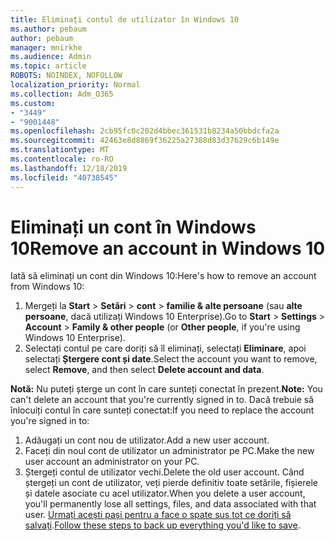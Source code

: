 ```yaml
---
title: Eliminați contul de utilizator în Windows 10
ms.author: pebaum
author: pebaum
manager: mnirkhe
ms.audience: Admin
ms.topic: article
ROBOTS: NOINDEX, NOFOLLOW
localization_priority: Normal
ms.collection: Adm_O365
ms.custom:
- "3449"
- "9001448"
ms.openlocfilehash: 2cb95fc0c202d4bbec361531b8234a50bbdcfa2a
ms.sourcegitcommit: 42463e8d8869f36225a27388d83d37629c6b149e
ms.translationtype: MT
ms.contentlocale: ro-RO
ms.lasthandoff: 12/18/2019
ms.locfileid: "40738545"
---
```

# <a name="remove-an-account-in-windows-10"></a><span data-ttu-id="7e753-102">Eliminați un cont în Windows 10</span><span class="sxs-lookup"><span data-stu-id="7e753-102">Remove an account in Windows 10</span></span>

<span data-ttu-id="7e753-103">Iată să eliminați un cont din Windows 10:</span><span class="sxs-lookup"><span data-stu-id="7e753-103">Here's how to remove an account from Windows 10:</span></span>

1. <span data-ttu-id="7e753-104">Mergeți la **Start** > **Setări** > **cont** > **familie & alte persoane** (sau **alte persoane**, dacă utilizați Windows 10 Enterprise).</span><span class="sxs-lookup"><span data-stu-id="7e753-104">Go to **Start** > **Settings** > **Account** > **Family & other people** (or **Other people**, if you're using Windows 10 Enterprise).</span></span>
2. <span data-ttu-id="7e753-105">Selectați contul pe care doriți să îl eliminați, selectați **Eliminare**, apoi selectați **Ștergere cont și date**.</span><span class="sxs-lookup"><span data-stu-id="7e753-105">Select the account you want to remove, select **Remove**, and then select **Delete account and data**.</span></span>
 
<span data-ttu-id="7e753-106">**Notă:** Nu puteți șterge un cont în care sunteți conectat în prezent.</span><span class="sxs-lookup"><span data-stu-id="7e753-106">**Note:** You can't delete an account that you're currently signed in to.</span></span>  <span data-ttu-id="7e753-107">Dacă trebuie să înlocuiți contul în care sunteți conectat:</span><span class="sxs-lookup"><span data-stu-id="7e753-107">If you need to replace the account you're signed in to:</span></span>

1. <span data-ttu-id="7e753-108">Adăugați un cont nou de utilizator.</span><span class="sxs-lookup"><span data-stu-id="7e753-108">Add a new user account.</span></span>
2. <span data-ttu-id="7e753-109">Faceți din noul cont de utilizator un administrator pe PC.</span><span class="sxs-lookup"><span data-stu-id="7e753-109">Make the new user account an administrator on your PC.</span></span>
3. <span data-ttu-id="7e753-110">Ștergeți contul de utilizator vechi.</span><span class="sxs-lookup"><span data-stu-id="7e753-110">Delete the old user account.</span></span> <span data-ttu-id="7e753-111">Când ștergeți un cont de utilizator, veți pierde definitiv toate setările, fișierele și datele asociate cu acel utilizator.</span><span class="sxs-lookup"><span data-stu-id="7e753-111">When you delete a user account, you'll permanently lose all settings, files, and data associated with that user.</span></span> <span data-ttu-id="7e753-112">[Urmați acești pași pentru a face o spate sus tot ce doriți să salvați](https://support.microsoft.com/help/4027408/windows-10-backup-and-restore).</span><span class="sxs-lookup"><span data-stu-id="7e753-112">[Follow these steps to back up everything you'd like to save](https://support.microsoft.com/help/4027408/windows-10-backup-and-restore).</span></span>